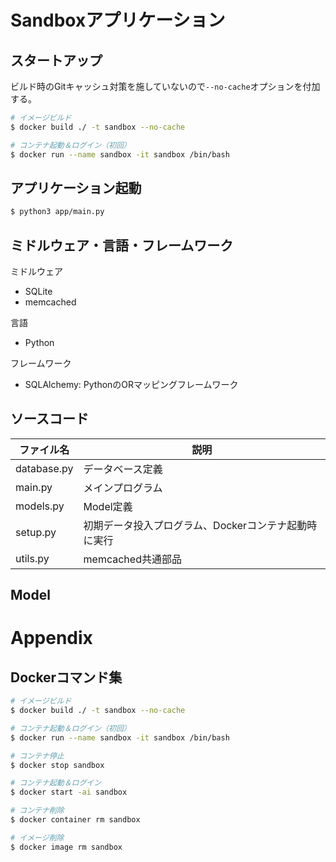 # Sandboxアプリケーション

## スタートアップ
ビルド時のGitキャッシュ対策を施していないので```--no-cache```オプションを付加する。
```sh
# イメージビルド
$ docker build ./ -t sandbox --no-cache

# コンテナ起動＆ログイン（初回）
$ docker run --name sandbox -it sandbox /bin/bash
```

## アプリケーション起動
```sh
$ python3 app/main.py
```

## ミドルウェア・言語・フレームワーク
ミドルウェア
- SQLite
- memcached

言語
- Python

フレームワーク
- SQLAlchemy: PythonのORマッピングフレームワーク

## ソースコード
|ファイル名|説明|
|--|--|
|database.py|データベース定義|
|main.py|メインプログラム|
|models.py|Model定義|
|setup.py|初期データ投入プログラム、Dockerコンテナ起動時に実行|
|utils.py|memcached共通部品|

## Model

# Appendix
## Dockerコマンド集
```sh
# イメージビルド
$ docker build ./ -t sandbox --no-cache

# コンテナ起動＆ログイン（初回）
$ docker run --name sandbox -it sandbox /bin/bash

# コンテナ停止
$ docker stop sandbox

# コンテナ起動＆ログイン
$ docker start -ai sandbox

# コンテナ削除
$ docker container rm sandbox

# イメージ削除
$ docker image rm sandbox
```
